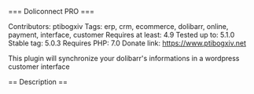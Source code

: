 === Doliconnect PRO ===

Contributors: ptibogxiv
Tags: erp, crm, ecommerce, dolibarr, online, payment, interface, customer
Requires at least: 4.9
Tested up to: 5.1.0
Stable tag: 5.0.3
Requires PHP: 7.0
Donate link: https://www.ptibogxiv.net

This plugin will synchronize your dolibarr's informations in a wordpress customer interface

== Description ==
